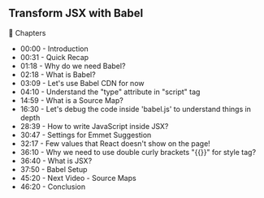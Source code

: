 ## Transform JSX with Babel

📖 Chapters
- 00:00 - Introduction
- 00:31 - Quick Recap
- 01:18 - Why do we need Babel?
- 02:18 - What is Babel?
- 03:09 - Let's use Babel CDN for now
- 04:10 - Understand the "type" attribute in "script" tag
- 14:59 - What is a Source Map?
- 16:30 - Let's debug the code inside 'babel.js' to understand things in depth
- 28:39 - How to write JavaScript inside JSX?
- 30:47 - Settings for Emmet Suggestion
- 32:17 - Few values that React doesn't show on the page!
- 36:10 - Why we need to use double curly brackets "{{}}" for style tag?
- 36:40 - What is JSX?
- 37:50 - Babel Setup
- 45:20 - Next Video - Source Maps
- 46:20 - Conclusion
